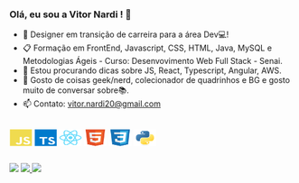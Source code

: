 ### Olá, eu sou a Vitor Nardi ! 👋

- 🔭 Designer em transição de carreira para a área Dev💻! 
- 📋 Formação em FrontEnd, Javascript, CSS, HTML, Java, MySQL e Metodologias Ágeis - Curso: Desenvovimento Web Full Stack - Senai.
- 🥰 Estou procurando dicas sobre JS, React, Typescript, Angular, AWS.
- 💬 Gosto de coisas geek/nerd, colecionador de quadrinhos e BG e gosto muito de conversar sobre📚.
- 📫 Contato: vitor.nardi20@gmail.com


<div style="display: inline_block"><br>
  <img align="center" alt="Vitor-Js" height="30" width="40" src="https://raw.githubusercontent.com/devicons/devicon/master/icons/javascript/javascript-plain.svg">
  <img align="center" alt="Vitor-Ts" height="30" width="40" src="https://raw.githubusercontent.com/devicons/devicon/master/icons/typescript/typescript-plain.svg">
  <img align="center" alt="Vitor-React" height="30" width="40" src="https://raw.githubusercontent.com/devicons/devicon/master/icons/react/react-original.svg">
  <img align="center" alt="Vitor-HTML" height="30" width="40" src="https://raw.githubusercontent.com/devicons/devicon/master/icons/html5/html5-original.svg">
  <img align="center" alt="Vitor-CSS" height="30" width="40" src="https://raw.githubusercontent.com/devicons/devicon/master/icons/css3/css3-original.svg">
  <img align="center" alt="Vitor-Python" height="30" width="40" src="https://raw.githubusercontent.com/devicons/devicon/master/icons/python/python-original.svg">
  
##
  
  <div>
      <a href="https://www.instagram.com/vitornardi/" target="_blank"><img src="https://img.shields.io/badge/-Instagram-%23E4405F?style=for-the-badge&logo=instagram&logoColor=white" target="_blank"></a>
      <a href = "mailto:vitor.nardi20@gmail.com"><img src="https://img.shields.io/badge/-Gmail-%23333?style=for-the-badge&logo=gmail&logoColor=white" target="_blank">        </a>
      <a href="https://www.linkedin.com/in/vitor-nardi/" target="_blank"><img src="https://img.shields.io/badge/-LinkedIn-%230077B5?style=for-the-badge&logo=linkedin&logoColor=white" target="_blank"></a>
  </div>
